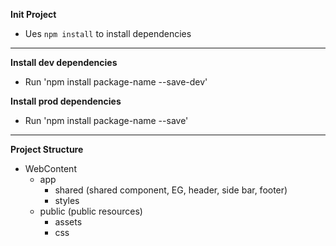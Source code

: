 **Init Project**

- Ues `npm install` to install dependencies

**************
**Install dev dependencies**
- Run 'npm install package-name --save-dev'

**Install prod dependencies**
- Run 'npm install package-name --save'

***********
**Project Structure**

- WebContent
	- app
		- shared (shared component, EG, header, side bar, footer)
		- styles 	 	
	- public (public resources)
		- assets
		- css